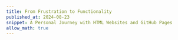 ```yaml
---
title: From Frustration to Functionality
published_at: 2024-08-23
snippet: A Personal Journey with HTML Websites and GitHub Pages
allow_math: true
---
```


